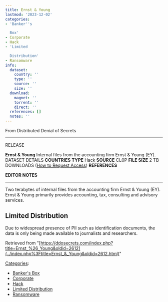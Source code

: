 ```yaml
---
title: Ernst & Young
lastmod: '2023-12-02'
categories:
- 'Banker''s

  Box'
- Corporate
- Hack
- 'Limited

  Distribution'
- Ransomware
info:
  dataset:
    country: ''
    type: ''
    source: ''
    size: ''
  download:
    magnet: ''
    torrent: ''
    direct: ''
  references: []
  notes: ''
---
```




From Distributed Denial of Secrets

---
RELEASE

**Ernst & Young**
Internal files from the accounting firm Ernst & Young (EY).
DATASET DETAILS
**COUNTRIES**
**TYPE** Hack
**SOURCE** CL0P
**FILE SIZE** 2 TB
DOWNLOADS ([How to Request Access](Contact.html#Request_Access "Contact"))
**REFERENCES**

**EDITOR NOTES**

---

Two terabytes of internal files from the accounting firm Ernst & Young
(EY). Ernst & Young primarily provides accounting, tax, consulting and
advisory services.

## Limited Distribution

Due to widespread presence of PII such as identification documents, the
data is only being made available to journalists and researchers.

Retrieved from
"[https://ddosecrets.com/index.php?title=Ernst_%26_Young&oldid=2612](../index.php%3Ftitle=Ernst_&_Young&oldid=2612.html)"

[Categories](./Special:Categories.html "Special:Categories"):

- [Banker's
Box](./Category:Banker's_Box.html "Category:Banker's Box")
- [Corporate](./Category:Corporate.html "Category:Corporate")
- [Hack](./Category:Hack.html "Category:Hack")
- [Limited
Distribution](./Category:Limited_Distribution.html "Category:Limited Distribution")
- [Ransomware](./Category:Ransomware.html "Category:Ransomware")
